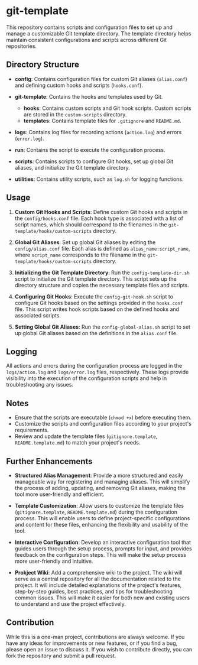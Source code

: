 # git-template

This repository contains scripts and configuration files to set up and manage a customizable Git template directory. The template directory helps maintain consistent configurations and scripts across different Git repositories.

## Directory Structure
- **config**: Contains configuration files for custom Git aliases (`alias.conf`) and defining custom hooks and scripts (`hooks.conf`).

- **git-template**: Contains the hooks and templates used by Git. 
    - **hooks**: Contains custom scripts and Git hook scripts. Custom scripts are stored in the `custom-scripts` directory.
    - **templates**: Contains template files for `.gitignore` and `README.md`.

- **logs**: Contains log files for recording actions (`action.log`) and errors (`error.log`).

- **run**: Contains the script to execute the configuration process.

- **scripts**: Contains scripts to configure Git hooks, set up global Git aliases, and initialize the Git template directory.

- **utilities**: Contains utility scripts, such as `log.sh` for logging functions.


## Usage

1. **Custom Git Hooks and Scripts**: Define custom Git hooks and scripts in the `config/hooks.conf` file. Each hook type is associated with a list of script names, which should correspond to the filenames in the `git-template/hooks/custom-scripts` directory.

2. **Global Git Aliases**: Set up global Git aliases by editing the `config/alias.conf` file. Each alias is defined as `alias_name:script_name`, where `script_name` corresponds to the filename in the `git-template/hooks/custom-scripts` directory.

3. **Initializing the Git Template Directory**: Run the `config-template-dir.sh` script to initialize the Git template directory. This script sets up the directory structure and copies the necessary template files and scripts.

4. **Configuring Git Hooks**: Execute the `config-git-hook.sh` script to configure Git hooks based on the settings provided in the `hooks.conf` file. This script writes hook scripts based on the defined hooks and associated scripts.

5. **Setting Global Git Aliases**: Run the `config-global-alias.sh` script to set up global Git aliases based on the definitions in the `alias.conf` file.

## Logging

All actions and errors during the configuration process are logged in the `logs/action.log` and `logs/error.log` files, respectively. These logs provide visibility into the execution of the configuration scripts and help in troubleshooting any issues.

## Notes

- Ensure that the scripts are executable (`chmod +x`) before executing them.
- Customize the scripts and configuration files according to your project's requirements.
- Review and update the template files (`gitignore.template`, `README.template.md`) to match your project's needs.

## Further Enhancements
- **Structured Alias Management**: Provide a more structured and easily manageable way for registering and managing aliases. This will simplify the process of adding, updating, and removing Git aliases, making the tool more user-friendly and efficient.
- **Template Customization**: Allow users to customize the template files (`gitignore.template`, `README.template.md`) during the configuration process. This will enable users to define project-specific configurations and content for these files, enhancing the flexibility and usability of the tool.

- **Interactive Configuration**: Develop an interactive configuration tool that guides users through the setup process, prompts for input, and provides feedback on the configuration steps. This will make the setup process more user-friendly and intuitive.
- **Prokject Wiki**: Add a comprehensive wiki to the project. The wiki will serve as a central repository for all the documentation related to the project. It will include detailed explanations of the project's features, step-by-step guides, best practices, and tips for troubleshooting common issues. This will make it easier for both new and existing users to understand and use the project effectively.

## Contribution

While this is a one-man project, contributions are always welcome. If you have any ideas for improvements or new features, or if you find a bug, please open an issue to discuss it. If you wish to contribute directly, you can fork the repository and submit a pull request.
